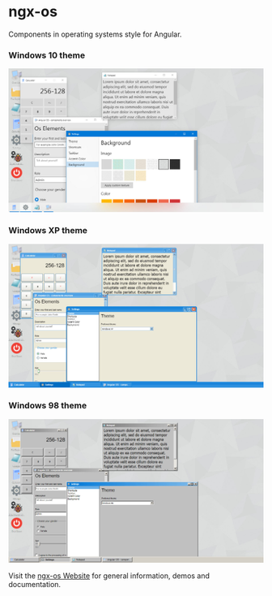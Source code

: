 # ngx-os

Components in operating systems style for Angular.

### Windows 10 theme
[![Desktop Windows 10](/src/assets/demo/desktop-win10.jpg)](https://dreyliky.github.io)

### Windows XP theme
[![Desktop Windows XP](/src/assets/demo/desktop-winXP.jpg)](https://dreyliky.github.io)

### Windows 98 theme
[![Desktop Windows 98](/src/assets/demo/desktop-win98.jpg)](https://dreyliky.github.io)

Visit the [ngx-os Website](https://dreyliky.github.io) for general information, demos and documentation.
